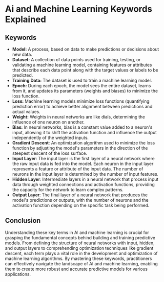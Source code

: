 # Ai and Machine Learning Keywords Explained

## Keywords

- **Model:** A process, based on data to make predictions or decisions about new data.
- **Dataset**: A collection of data points used for training, testing, or validating a machine learning model, containing features or attributes that describe each data point along with the target values or labels to be predicted.
- **Training Data:** The dataset is used to train a machine learning model.
- **Epoch:** During each epoch, the model sees the entire dataset, learns from it, and updates its parameters (weights and biases) to minimize the loss function.
- **Loss:** Machine learning models minimize loss functions (quantifying prediction error) to achieve better alignment between predictions and actual values.
- **Weight:** Weights in neural networks are like dials, determining the influence of one neuron on another.
- **Bias:** In neural networks, bias is a constant value added to a neuron's input, allowing it to shift the activation function and influence the output independently of the weighted inputs.
- **Gradient Descent**: An optimization algorithm used to minimize the loss function by adjusting the model's parameters in the direction of the steepest descent of the loss surface.
- **Input Layer**: The input layer is the first layer of a neural network where the raw input data is fed into the model. Each neuron in the input layer represents a feature or attribute of the input data. The number of neurons in the input layer is determined by the number of input features.
- **Hidden Layer**: Intermediate layers in a neural network that process input data through weighted connections and activation functions, providing the capacity for the network to learn complex patterns.
- **Output Layer**: The final layer of a neural network that produces the model's predictions or outputs, with the number of neurons and the activation function depending on the specific task being performed.

## Conclusion

Understanding these key terms in AI and machine learning is crucial for grasping the fundamental concepts behind building and training predictive models. From defining the structure of neural networks with input, hidden, and output layers to comprehending optimization techniques like gradient descent, each term plays a vital role in the development and optimization of machine learning algorithms. By mastering these keywords, practitioners can effectively navigate the landscape of AI and machine learning, enabling them to create more robust and accurate predictive models for various applications.

